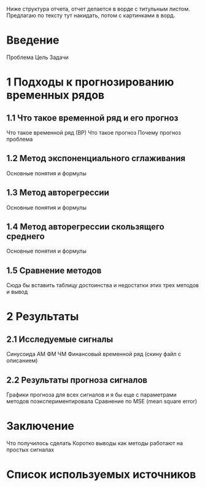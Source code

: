 Ниже структура отчета, отчет делается в ворде с титульным листом. Предлагаю по тексту тут накидать, потом с картинками в ворд.

# Введение

Проблема
Цель
Задачи

# 1 Подходы к прогнозированию временных рядов

## 1.1 Что такое временной ряд и его прогноз

Что такое временной ряд (ВР)
Что такое прогноз
Почему прогноз проблема

## 1.2 Метод экспоненциального сглаживания

Основные понятия и формулы

## 1.3 Метод авторегрессии

Основные понятия и формулы

## 1.4 Метод авторегрессии скользящего среднего

Основные понятия и формулы

## 1.5 Сравнение методов

Сюда бы вставить таблицу достоинства и недостатки этих трех методов и вывод

# 2 Результаты

## 2.1 Исследуемые сигналы

Синусоида
АМ
ФМ
ЧМ
Финансовый временной ряд (скину файл с описанием)

## 2.2 Результаты прогноза сигналов

Графики прогноза для всех сигналов и я бы еще с параметрами методов поэкспериментировала
Сравнение по MSE (mean square error)

# Заключение

Что получилось сделать
Коротко выводы как методы работают на простых сигналах

# Список используемых источников
